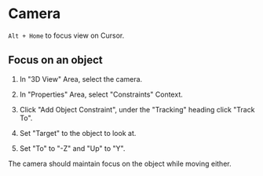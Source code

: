 # Camera

`Alt + Home` to focus view on Cursor.


## Focus on an object

1. In "3D View" Area, select the camera.

2. In "Properties" Area, select "Constraints" Context.

3. Click "Add Object Constraint", under the "Tracking" heading click
"Track To".

4. Set "Target" to the object to look at.

5. Set "To" to "-Z" and "Up" to "Y".

The camera should maintain focus on the object while moving either.
